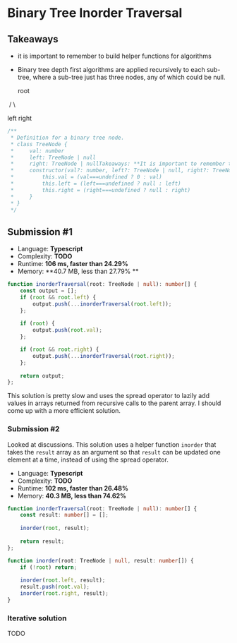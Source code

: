 # Binary Tree Inorder Traversal

## Takeaways

- it is important to remember to build helper functions for algorithms

- Binary tree depth first algorithms are applied recursively to each sub-tree, where a sub-tree just has three nodes, any of which could be null.

  root

​	/        \

left		right

```typescript
/**
 * Definition for a binary tree node.
 * class TreeNode {
 *     val: number
 *     left: TreeNode | null
 *     right: TreeNode | nullTakeaways: **It is important to remember to build helper functions for algorithms!**
 *     constructor(val?: number, left?: TreeNode | null, right?: TreeNode | null) {
 *         this.val = (val===undefined ? 0 : val)
 *         this.left = (left===undefined ? null : left)
 *         this.right = (right===undefined ? null : right)
 *     }
 * }
 */
```

## Submission #1

- Language: **Typescript**
- Complexity: **TODO** 
- Runtime: **106 ms, faster than 24.29%**
- Memory: **40.7 MB, less than 27.79% **

```typescript
function inorderTraversal(root: TreeNode | null): number[] {
    const output = [];
    if (root && root.left) {
        output.push(...inorderTraversal(root.left));        
    };
    
    if (root) {
        output.push(root.val);        
    };

    if (root && root.right) {
        output.push(...inorderTraversal(root.right));    
    };
    
    return output;
};
```

This solution is pretty slow and uses the spread operator to lazily add values in arrays returned from recursive calls to the parent array. I should come up with a more efficient solution.

### Submission #2

Looked at discussions. This solution uses a helper function `inorder` that takes the `result` array as an argument so that `result` can be updated one element at a time, instead of using the spread operator.

- Language: **Typescript**
- Complexity: **TODO** 
- Runtime: **102 ms, faster than 26.48%**
- Memory: **40.3 MB, less than 74.62%**

```typescript
function inorderTraversal(root: TreeNode | null): number[] {
    const result: number[] = [];
    
    inorder(root, result);
    
    return result;
};

function inorder(root: TreeNode | null, result: number[]) {
    if (!root) return;
    
    inorder(root.left, result);
    result.push(root.val);
    inorder(root.right, result);
}
```
### Iterative solution
TODO
